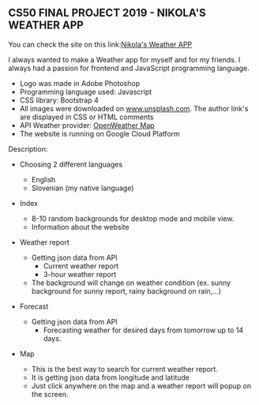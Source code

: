 ﻿## CS50 FINAL PROJECT 2019 - NIKOLA'S WEATHER APP
You can check the site on this link:[Nikola's Weather APP](http://nikolas-weather.com/)

I always wanted to make a Weather app for myself and for my friends. I always had a passion for frontend and JavaScript programming language. 

-   Logo was made in Adobe Photoshop
-   Programming language used: Javascript
-   CSS library: Bootstrap 4
-   All images were downloaded on www.unsplash.com. The author link's are displayed in CSS or HTML comments
-   API Weather provider:  [OpenWeather Map](https://openweathermap.org/)
-   The website is running on Google Cloud Platform

Description:

- Choosing 2 different languages
	- English
	- Slovenian (my native language)

 - Index
	 - 8-10 random backgrounds for desktop mode and mobile view.
	 - Information about the website
 - Weather report
	 - Getting json data from API
		 - Current weather report
		 - 3-hour weather report
	 - The background will change on weather condition (ex. sunny background for sunny report, rainy background on rain,...)
 - Forecast
	 -	Getting json data from API
		 - Forecasting weather for desired days from tomorrow up to 		14 days.
 - Map
	 - This is the best way to search for current weather report.
	 - It is getting json data from longitude and latitude
	 - Just click anywhere on the map and a weather report will popup on the screen.

